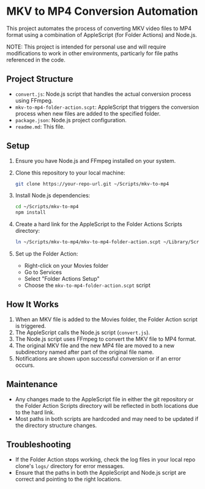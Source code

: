 # MKV to MP4 Conversion Automation

This project automates the process of converting MKV video files to MP4 format using a combination of AppleScript (for Folder Actions) and Node.js.

NOTE: This project is intended for personal use and will require modifications to work in other environments, particarly for file paths referenced in the code.

## Project Structure

- `convert.js`: Node.js script that handles the actual conversion process using FFmpeg.
- `mkv-to-mp4-folder-action.scpt`: AppleScript that triggers the conversion process when new files are added to the specified folder.
- `package.json`: Node.js project configuration.
- `readme.md`: This file.

## Setup

1. Ensure you have Node.js and FFmpeg installed on your system.

2. Clone this repository to your local machine:

   ```bash
   git clone https://your-repo-url.git ~/Scripts/mkv-to-mp4
   ```

3. Install Node.js dependencies:

   ```bash
   cd ~/Scripts/mkv-to-mp4
   npm install
   ```

4. Create a hard link for the AppleScript to the Folder Actions Scripts directory:

   ```bash
   ln ~/Scripts/mkv-to-mp4/mkv-to-mp4-folder-action.scpt ~/Library/Scripts/Folder\ Action\ Scripts/mkv-to-mp4-folder-action.scpt
   ```

5. Set up the Folder Action:
   - Right-click on your Movies folder
   - Go to Services
   - Select "Folder Actions Setup"
   - Choose the `mkv-to-mp4-folder-action.scpt` script

## How It Works

1. When an MKV file is added to the Movies folder, the Folder Action script is triggered.
2. The AppleScript calls the Node.js script (`convert.js`).
3. The Node.js script uses FFmpeg to convert the MKV file to MP4 format.
4. The original MKV file and the new MP4 file are moved to a new subdirectory named after part of the original file name.
5. Notifications are shown upon successful conversion or if an error occurs.

## Maintenance

- Any changes made to the AppleScript file in either the git repository or the Folder Action Scripts directory will be reflected in both locations due to the hard link.
- Most paths in both scripts are hardcoded and may need to be updated if the directory structure changes.

## Troubleshooting

- If the Folder Action stops working, check the log files in your local repo clone's `logs/` directory for error messages.
- Ensure that the paths in both the AppleScript and Node.js script are correct and pointing to the right locations.
